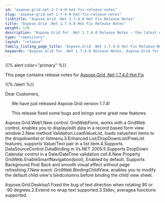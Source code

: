 ```yaml
---
id: "aspose-grid-net-1-7-4-0-hot-fix-release-notes"
slug: "aspose-grid-net-1-7-4-0-hot-fix-release-notes"
linktitle: "Aspose.Grid .Net 1.7.4.0 Hot Fix Release Notes"
title: "Aspose.Grid .Net 1.7.4.0 Hot Fix Release Notes"
weight: 120
description: "Aspose.Grid for .Net 1.7.4.0 Release Notes – the latest enhancements, new features, and fixes."
type: "repository"
layout: "release"
family_listing_page_title: "Aspose.Grid .Net 1.7.4.0 Hot Fix Release Notes"
keywords: "Aspose.Grid for .Net 1.7.4.0 Release Notes, Aspose.Grid for .Net 1.7.4.0 updates and fixes"
---
```


{{% alert color="primary" %}} 

This page contains release notes for [Aspose.Grid .Net 1.7.4.0 Hot Fix](https://releases.aspose.com/cells/net/new-releases/aspose.grid-.net-1.7.4.0-hot-fix/)

{{% /alert %}} 

Dear Customers, 

`   `We have just released Aspose.Grid version 1.7.4! 

`   `This release fixed some bugs and brings some great new features. 

Aspose.Grid.Web1.New control: GridWebForm, works with a GridWeb control, enables you to display/edit data in a record based form view window.2.New method Validation.LoadValueList, loads value/text items to the dropdownlist or listmenu.3.Enhanced List/DropDownList/FreeList features, supports Value/Text pair in a list item.4.Supports DataSourceControl DataBinding in Vs.NET 2005.5.Supports DropDown Calendar control in a Date/DateTime validation cell.6.New Property GridWeb.EnableSmartNavigation(bool), Enabled by default. Supports Background Post Back and smooth visual effect without page refreshing.7.New event: GridWeb.BindingChildView, enables you to modify the default child view's bindcolumns before binding the child view sheet. 

Aspose.Grid.Desktop1.Fixed the bug of text direction when rotating 90 or -90 degrees.2.Extend no wrap text supported.3.Stdev, averagea functions supported. 


